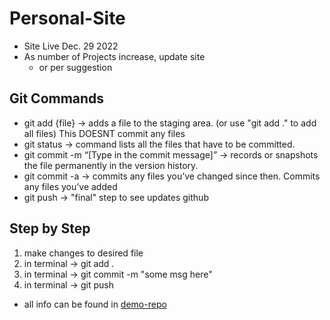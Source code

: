# Personal-Site
- Site Live Dec. 29 2022
- As number of Projects increase, update site 
  - or per suggestion

## Git Commands
- git add {file} -> adds a file to the staging area. (or use "git add ." to add all files) This DOESNT commit any files
- git status -> command lists all the files that have to be committed.
- git commit -m “[Type in the commit message]” -> records or snapshots the file permanently in the version history.
- git commit -a -> commits any files you’ve changed since then. Commits any files you’ve added
- git push -> "final" step to see updates github

## Step by Step
1. make changes to desired file
2. in terminal -> git add .
3. in terminal -> git commit -m "some msg here"
4. in terminal -> git push
- all info can be found in [demo-repo](https://github.com/jaimalhi/demo-repo)